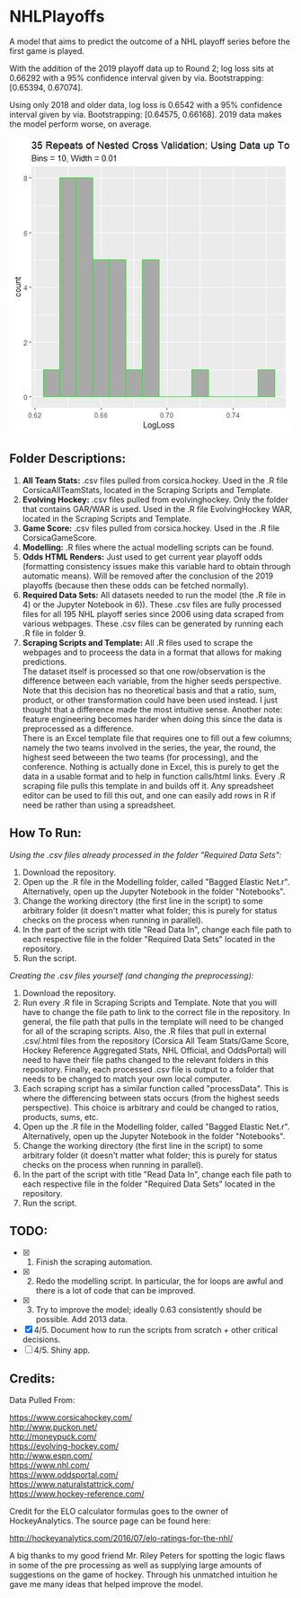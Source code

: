 # NHLPlayoffs
A model that aims to predict the outcome of a NHL playoff series before the first game is played. 

With the addition of the 2019 playoff data up to Round 2; log loss sits at 0.66292 with a 95% confidence interval given by via. Bootstrapping: [0.65394, 0.67074].

Using only 2018 and older data, log loss is 0.6542 with a 95% confidence interval given by via. Bootstrapping: [0.64575, 0.66168]. 2019 data makes the model perform worse, on average. 

![Alt text](https://github.com/braydentang1/NHLPlayoffs/blob/master/Histogram.jpeg)

Folder Descriptions:
-----
1. **All Team Stats:** .csv files pulled from corsica.hockey. Used in the .R file CorsicaAllTeamStats, located in the Scraping Scripts and Template.
2. **Evolving Hockey:** .csv files pulled from evolvinghockey. Only the folder that contains GAR/WAR is used. Used in the .R file EvolvingHockey WAR, located in the Scraping Scripts and Template.
3. **Game Score:** .csv files pulled from corsica.hockey. Used in the .R file CorsicaGameScore. 
4. **Modelling:** .R files where the actual modelling scripts can be found. 
4. **Odds HTML Renders:** Just used to get current year playoff odds (formatting consistency issues make this variable hard to obtain through automatic means). Will be removed after the conclusion of the 2019 playoffs (because then these odds can be fetched normally).
6. **Required Data Sets:** All datasets needed to run the model (the .R file in 4) or the Jupyter Notebook in 6)). These .csv files are fully processed files for all 195 NHL playoff series since 2006 using data scraped from various webpages. These .csv files can be generated by running each .R file in folder 9.
7. **Scraping Scripts and Template:** All .R files used to scrape the webpages and to proceess the data in a format that allows for making predictions. <br> The dataset itself is processed so that one row/observation is the difference between each variable, from the higher seeds perspective. Note that this decision has no theoretical basis and that a ratio, sum, product, or other transformation could have been used instead. I just thought that a difference made the most intuitive sense. Another note: feature engineering becomes harder when doing this since the data is preprocessed as a difference. <br> There is an Excel template file that requires one to fill out a few columns; namely the two teams involved in the series, the year, the round, the highest seed betweeen the two teams (for processing), and the conference. Nothing is actually done in Excel, this is purely to get the data in a usable format and to help in function calls/html links. Every .R scraping file pulls this template in and builds off it. Any spreadsheet editor can be used to fill this out, and one can easily add rows in R if need be rather than using a spreadsheet.

How To Run:
-----
_Using the .csv files already processed in the folder "Required Data Sets":_

1. Download the repository.
2. Open up the .R file in the Modelling folder, called "Bagged Elastic Net.r". Alternatively, open up the Jupyter Notebook in the folder "Notebooks".
3. Change the working directory (the first line in the script) to some arbitrary folder (it doesn't matter what folder; this is purely for status checks on the process when running in parallel).
4. In the part of the script with title "Read Data In", change each file path to each respective file in the folder "Required Data Sets" located in the repository.
5. Run the script.

_Creating the .csv files yourself (and changing the preprocessing):_

1. Download the repository.
2. Run every .R file in Scraping Scripts and Template. Note that you will have to change the file path to link to the correct file in the repository. In general, the file path that pulls in the template will need to be changed for all of the scraping scripts. Also, the .R files that pull in external .csv/.html files from the repository (Corsica All Team Stats/Game Score, Hockey Reference Aggregated Stats, NHL Official, and OddsPortal) will need to have their file paths changed to the relevant folders in this repository. Finally, each processed .csv file is output to a folder that needs to be changed to match your own local computer. 
3. Each scraping script has a similar function called "processData". This is where the differencing between stats occurs (from the highest seeds perspective). This choice is arbitrary and could be changed to ratios, products, sums, etc.
4. Open up the .R file in the Modelling folder, called "Bagged Elastic Net.r". Alternatively, open up the Jupyter Notebook in the folder "Notebooks". 
5. Change the working directory (the first line in the script) to some arbitrary folder (it doesn't matter what folder; this is purely for status checks on the process when running in parallel).
6. In the part of the script with title "Read Data In", change each file path to each respective file in the folder "Required Data Sets" located in the repository.
7. Run the script.


TODO:
-----
- [x] 1. Finish the scraping automation.
- [x] 2. Redo the modelling script. In particular, the for loops are awful and there is a lot of code that can be improved.
- [x] 3. Try to improve the model; ideally 0.63 consistently should be possible. Add 2013 data.
- [x] 4/5. Document how to run the scripts from scratch + other critical decisions.
- [ ] 4/5. Shiny app.

Credits:
-----
Data Pulled From:

https://www.corsicahockey.com/ <br>
http://www.puckon.net/ <br>
http://moneypuck.com/ <br>
https://evolving-hockey.com/ <br>
http://www.espn.com/ <br>
https://www.nhl.com/ <br>
https://www.oddsportal.com/ <br>
https://www.naturalstattrick.com/ <br>
https://www.hockey-reference.com/

Credit for the ELO calculator formulas goes to the owner of HockeyAnalytics. The source page can be found here:

http://hockeyanalytics.com/2016/07/elo-ratings-for-the-nhl/

A big thanks to my good friend Mr. Riley Peters for spotting the logic flaws in some of the pre processing as well as supplying large amounts of suggestions on the game of hockey. Through his unmatched intuition he gave me many ideas that helped improve the model.

